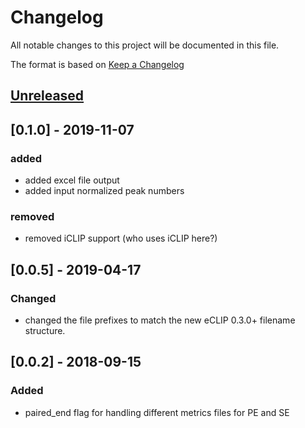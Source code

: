 # Changelog
All notable changes to this project will be documented in this file.

The format is based on [Keep a Changelog](http://keepachangelog.com/en/1.0.0/)

## [Unreleased]


## [0.1.0] - 2019-11-07
### added
- added excel file output
- added input normalized peak numbers

### removed
- removed iCLIP support (who uses iCLIP here?)

## [0.0.5] - 2019-04-17
### Changed
- changed the file prefixes to match the new eCLIP 0.3.0+ filename structure.

## [0.0.2] - 2018-09-15

### Added
- paired_end flag for handling different metrics files for PE and SE

[Unreleased]: https://github.com/byee4/QC...HEAD


